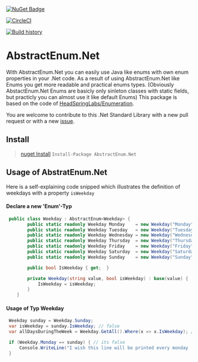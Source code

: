 [![NuGet Badge](https://buildstats.info/nuget/AbstractEnum.Net?includePreReleases=true)](https://www.nuget.org/packages/AbstractEnum.Net)

[![CircleCI](https://circleci.com/gh/feitzi/AbstractEnum.Net/tree/master.svg?style=svg)](https://circleci.com/gh/feitzi/AbstractEnum.Net/tree/master)

[![Build history](https://buildstats.info/circleci/chart/feitzi/AbstractEnum.Net?includeBuildsFromPullRequest=false&branch=master)](https://circleci.com/gh/feitzi/AbstractEnum.Net/tree/master)

# AbstractEnum.Net
With AbstractEnum.Net you can easily use Java like enums with own enum properties in your .Net code. 
As a result of using AbstractEnum.Net like Enums you get more readable and  practical enums types. (Obviously AbstactEnum.Net Enums are basicly only sinleton classes with static fields, but practicly you can almost use it like default Enums)
This package is based on the code of [HeadSpringLabs/Enumeration](https://github.com/HeadspringLabs/Enumeration).

You are welcome to contribute to this .Net Standard Library with a new pull request or with a new [issue](https://github.com/feitzi/AbstractEnum.Net/issues/new).

## Install
> [nuget Install](https://www.nuget.org/packages/AbstractEnum.Net/)
> ```Install-Package AbstractEnum.Net```
## Usage of AbstratEnum.Net
Here is a self-explaining code snipped which illustrates the definition of weekdays with a property `isWeekday`

#### Declare a new 'Enum'-Typ
````c#
 public class Weekday : AbstractEnum<Weekday> {
        public static readonly Weekday Monday    = new Weekday("Monday",true);
        public static readonly Weekday Tuesday   = new Weekday("Tuesday", true);
        public static readonly Weekday Wednesday = new Weekday("Wednesday",true);
        public static readonly Weekday Thursday  = new Weekday("Thursday",true);
        public static readonly Weekday Friday    = new Weekday("Friday",true);
        public static readonly Weekday Saturday  = new Weekday("Saturday",false);
        public static readonly Weekday Sunday    = new Weekday("Sunday", false);

        public bool IsWeekday { get;  }

        private Weekday(string value, bool isWeekday) : base(value) {
            IsWeekday = isWeekday;
        }
    }
````

#### Usage of Typ Weekday
````c#
 Weekday sunday = Weekday.Sunday;
 var isWeekday = sunday.IsWeekday; // false
 var allDaysDuringTheWeek = Weekday.GetAll().Where(x => x.IsWeekday); //  Monday, Tuesday, Wednesday, Thursday, Friday   

 if (Weekday.Monday == sunday) { // its false
     Console.WriteLine("I wish this line will be printed every monday :D");
 } 
````
